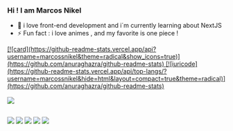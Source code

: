 ### Hi ! I am Marcos Nikel


- 🔭 i love front-end development and i´m currently learning about NextJS
- ⚡ Fun fact : i love animes , and my favorite is one piece !

<div align:"center" style="display: block">
  <a href="https:/9/github.com/marcossnikel">
[![card](https://github-readme-stats.vercel.app/api?username=marcossnikel&theme=radical&show_icons=true)](https://github.com/anuraghazra/github-readme-stats)
[![iuricode](https://github-readme-stats.vercel.app/api/top-langs/?username=marcossnikel&hide=html&layout=compact=true&theme=radical)](https://github.com/anuraghazra/github-readme-stats)
</div>
  
  <div style="display: inline_block"><br>
    
  <img src="https://skillicons.dev/icons?i=html,css,js,typescript,python,react,nextjs,styledcomponents,tailwind,sass,nodejs,prisma,mysql,mongodb" />
                                                                 


##
<div> 
  <a href="https://www.instagram.com/nikeelwz/?hl=" target="_blank"><img src="https://img.shields.io/badge/-Instagram-%23E4405F?style=for-the-badge&logo=instagram&logoColor=white" target="_blank"></a>
  <a href = "mailto:marcosnikeldev@gmail.com"><img src="https://img.shields.io/badge/-Gmail-%23333?style=for-the-badge&logo=gmail&logoColor=white" target="_blank"></a>
  <a href="https://www.linkedin.com/in/marcos-nikel-b25a451b7/" target="_blank"><img src="https://img.shields.io/badge/-LinkedIn-%230077B5?style=for-the-badge&logo=linkedin&logoColor=white" target="_blank"></a>
  <a href="https://www.facebook.com/marcosnikel/" target="_blank"><img src="https://img.shields.io/badge/Facebook-1877F2?style=for-the-badge&logo=facebook&logoColor=white" target="_blank"></a>
  <a href="https://contate.me/marcossnikel" target="_blank"><img src="https://img.shields.io/badge/WhatsApp-25D366?style=for-the-badge&logo=whatsapp&logoColor=white" target="_blank"></a> 
  </div>
  
